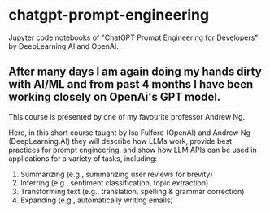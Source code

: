 # chatgpt-prompt-engineering
Jupyter code notebooks of "ChatGPT Prompt Engineering for Developers" by DeepLearning.AI and OpenAI.


## After many days I am again doing my hands dirty with AI/ML and from past 4 months I have been working closely on OpenAi's GPT model.

This course is presented by one of my favourite professor Andrew Ng.

Here, in this short course taught by Isa Fulford (OpenAI) and Andrew Ng (DeepLearning.AI) they will describe how LLMs work, provide best practices for prompt engineering, and show how LLM APIs can be used in applications for a variety of tasks, including:

1. Summarizing (e.g., summarizing user reviews for brevity)
2. Inferring (e.g., sentiment classification, topic extraction)
3. Transforming text (e.g., translation, spelling & grammar correction)
4. Expanding (e.g., automatically writing emails)
